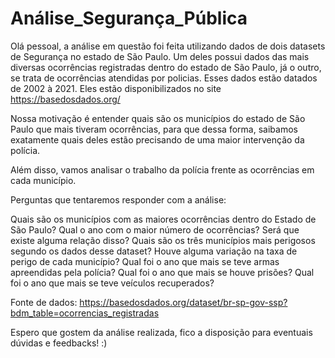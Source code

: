 # Análise_Segurança_Pública


Olá pessoal, a análise em questão foi feita utilizando dados de dois datasets de Segurança no estado de São Paulo. Um deles possui dados das mais diversas ocorrências registradas dentro do estado de São Paulo, já o outro, se trata de ocorrências atendidas por policias. Esses dados estão datados de 2002 à 2021. Eles estão disponibilizados no site https://basedosdados.org/

Nossa motivação é entender quais são os municípios do estado de São Paulo que mais tiveram ocorrências, para que dessa forma, saibamos exatamente quais deles estão precisando de uma maior intervenção da polícia.

Além disso, vamos analisar o trabalho da polícia frente as ocorrências em cada município.

Perguntas que tentaremos responder com a análise:

Quais são os municípios com as maiores ocorrências dentro do Estado de São Paulo?
Qual o ano com o maior número de ocorrências? Será que existe alguma relação disso?
Quais são os três municípios mais perigosos segundo os dados desse dataset?
Houve alguma variação na taxa de perigo de cada município?
Qual foi o ano que mais se teve armas apreendidas pela polícia?
Qual foi o ano que mais se houve prisões?
Qual foi o ano que mais se teve veículos recuperados?



Fonte de dados: https://basedosdados.org/dataset/br-sp-gov-ssp?bdm_table=ocorrencias_registradas


Espero que gostem da análise realizada, fico a disposição para eventuais dúvidas e feedbacks! :)
